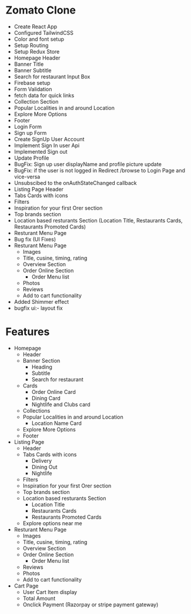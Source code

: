 # Zomato Clone

- Create React App
- Configured TailwindCSS
- Color and font setup
- Setup Routing
- Setup Redux Store
- Homepage Header
- Banner Title
- Banner Subtitle
- Search for restaurant Input Box
- Firebase setup
- Form Validation
- fetch data for quick links
- Collection Section
- Popular Localities in and around Location
- Explore More Options
- Footer
- Login Form
- Sign up Form
- Create SignUp User Account
- Implement Sign In user Api
- Implemented Sign out 
- Update Profile
- BugFix: Sign up user displayName and profile picture update
- BugFix: if the user is not logged in Redirect /browse to Login Page and vice-versa
- Unsubscibed to the onAuthStateChanged callback
- Listing Page Header
- Tabs Cards with icons
- Filters
- Inspiration for your first Orer section
- Top brands section
- Location based resturants Section (Location Title, Restaurants Cards, Restaurants Promoted Cards)
- Resturant Menu Page
- Bug fix (UI Fixes)
- Resturant Menu Page
  - Images
  - Title, cusine, timing, rating
  - Overview Section
  - Order Online Section
    - Order Menu list
  - Photos
  - Reviews
  - Add to cart functionality
- Added Shimmer effect
- bugfix ui:- layout fix


# Features

- Homepage
  - Header
  - Banner Section
    - Heading
    - Subtitle
    - Search for restaurant
  - Cards
    - Order Online Card
    - Dining Card
    - Nightlife and Clubs card
  - Collections
  - Popular Localities in and around Location
    - Location Name Card
  - Explore More Options
  - Footer
- Listing Page
  - Header
  - Tabs Cards with icons
    - Delivery
    - Dining Out
    - Nightlife
  - Filters
  - Inspiration for your first Orer section
  - Top brands section
  - Location based resturants Section
    - Location Title
    - Restaurants Cards
    - Restaurants Promoted Cards
  - Explore options near me
- Resturant Menu Page
  - Images
  - Title, cusine, timing, rating
  - Overview Section
  - Order Online Section
    - Order Menu list
  - Reviews
  - Photos
  - Add to cart functionality
- Cart Page
  - User Cart Item display
  - Total Amount
  - Onclick Payment (Razorpay or stripe payment gateway)
